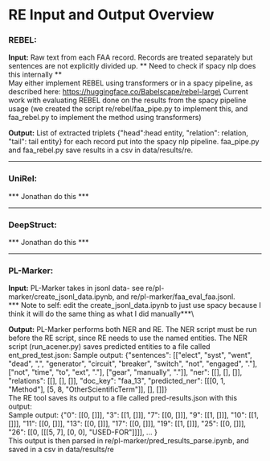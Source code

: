 # RE Input and Output Overview

### REBEL:

**Input:** Raw text from each FAA record. Records are treated separately but sentences are not explicitly divided up. ** Need to check if spacy nlp does this internally **\
May either implement REBEL using transformers or in a spacy pipeline, as described here: https://huggingface.co/Babelscape/rebel-large\
Current work with evaluating REBEL done on the results from the spacy pipeline usage (we created the script re/rebel/faa_pipe.py to implement this, and faa_rebel.py to implement the method using transformers)

**Output:** List of extracted triplets {"head":head entity, "relation": relation, "tail": tail entity} for each record put into the spacy nlp pipeline. faa_pipe.py and faa_rebel.py save results in a csv in data/results/re.

---

### UniRel:

*** Jonathan do this ***

---

### DeepStruct:

*** Jonathan do this ***

---

### PL-Marker:

**Input:** PL-Marker takes in jsonl data- see re/pl-marker/create_jsonl_data.ipynb, and re/pl-marker/faa_eval_faa.jsonl.\
*** Note to self: edit the create_jsonl_data.ipynb to just use spacy because I think it will do the same thing as what I did manually***\

**Output:** PL-Marker performs both NER and RE. The NER script must be run before the RE script, since RE needs to use the named entities. The NER script (run_acener.py) saves predicted entities to a file called ent_pred_test.json:
Sample output: {"sentences": [["elect", "syst", "went", "dead", ",", "generator", "circuit", "breaker", "switch", "not", "engaged", "."], ["not", "time", "to", "ext", "."], ["gear", "manually", "."]], "ner": [[], [], []], "relations": [[], [], []], "doc_key": "faa_13", "predicted_ner": [[[0, 1, "Method"], [5, 8, "OtherScientificTerm"]], [], []]}\
The RE tool saves its output to a file called pred-results.json with this output:\
Sample output: {"0": [[0, []]], "3": [[1, []]], "7": [[0, []]], "9": [[1, []]], "10": [[1, []]], "11": [[0, []]], "13": [[0, []]], "17": [[0, []]], "19": [[1, []]], "25": [[0, []]], "26": [[0, [[[5, 7], [0, 0], "USED-FOR"]]]], ... }\
This output is then parsed in re/pl-marker/pred_results_parse.ipynb, and saved in a csv in data/results/re
